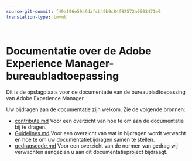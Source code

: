 ```yaml
---
source-git-commit: f49a196e59afdafcb49b9c84f82572a0603471e0
translation-type: tm+mt

---
```

# Documentatie over de Adobe Experience Manager-bureaubladtoepassing

Dit is de opslagplaats voor de documentatie van de bureaubladtoepassing van Adobe Experience Manager.

Uw bijdragen aan de documentatie zijn welkom. Zie de volgende bronnen:

* [contribute.md](contributing.md) Voor een overzicht van hoe te om aan de documentatie bij te dragen.
* [Guidelines.md](guidelines.md) Voor een overzicht van wat in bijdragen wordt verwacht en hoe te om uw documentatiebijdragen samen te stellen.
* [gedragscode.md](code-of-conduct.md) Voor een overzicht van de normen van gedrag wij verwachten aangezien u aan dit documentatieproject bijdraagt.
